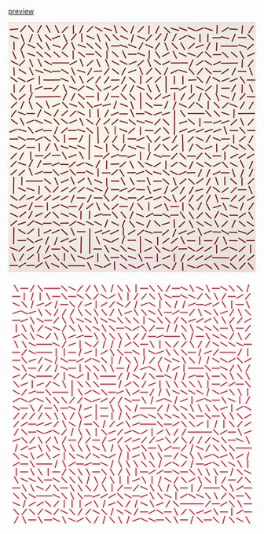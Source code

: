 [preview](https://hiroyukisakamoto.github.io/rtp_sfpc_fall21/w01_veramolnar/)

![original](/w01_veramolnar/org.jpg "original")

![recreation](/w01_veramolnar/recreation.png "recreation")